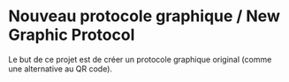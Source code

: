 # Nouveau protocole graphique / New Graphic Protocol
Le but de ce projet est de créer un protocole graphique original (comme une alternative au QR code).
